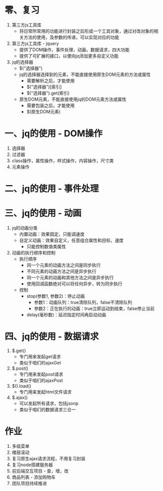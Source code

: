 # 零、复习
1. 第三方js工具库
    - 将日常所常用的功能进行封装之后形成一个工具对象，通过对改对象的相关方法的使用，及参数的传递，可以实现对应的功能
2. 第三方js工具库 - jquery
    - 提供了DOM操作，事件处理，动画，数据请求，四大功能
    - 提供了可扩展的接口，以便向jq添加更多自定义功能
3. jq的选择器
    - $("选择器")
    - jq的选择器选择到的元素，不能直接使用原生DOM元素的方法或属性
        - 需要解析之后，才能使用
        - $("选择器")[索引]
        - $("选择器").get(索引)
    - 原生DOM元素，不能直接使用jq的DOM元素方法或属性
        - 需要包装之后，才能使用
        - $(原生DOM元素)

# 一、jq的使用 - DOM操作
1. 选择器
2. 过滤器
3. class操作，属性操作，样式操作，内容操作，尺寸类
4. 元素操作

# 二、jq的使用 - 事件处理

# 三、jq的使用 - 动画
1. jq的动画分类
    - 内置动画：效果固定，只能调速度
    - 自定义动画：效果自定义，任意组合属性和目标，速度
        - 只能控制数值类属性
2. 动画的执行顺序和控制
    - 执行顺序
        - 同一个元素的动画方法之间是同步执行
        - 不同元素的动画方法之间是异步执行
        - 同一个元素的动画和其他方法之间是异步执行
        - 使用回调函数绝对可以将任何异步，转为同步执行
    - 控制
        - stop(参数1, 参数2)：停止动画
            - 参数1：动画队列：true清除队列，false不清除队列
            - 参数2：正在执行的动画：true立即运动到结束，false停止当前
        - delay(毫秒数)：延迟指定时间再启动动画
# 四、jq的使用 - 数据请求
1. $.get()
    - 专门用来发起get请求
    - 类似于咱们的ajaxGet
2. $.post()
    - 专门用来发起post请求
    - 类似于咱们的ajaxPost
3. $().load()
    - 专门用来发起html文件请求
4. $.ajax()
    - 可以发起所有请求，包括jsonp
    - 类似于咱们的数据请求三合一

# 作业
1. 多级菜单
2. 楼层滚动
3. 复习原生ajax请求流程，不用复习封装
4. 复习node搭建服务器
5. 前后端交互项目 - 查，增，改
6. 商品列表 - 添加购物车
7. 团队项目持续推进

